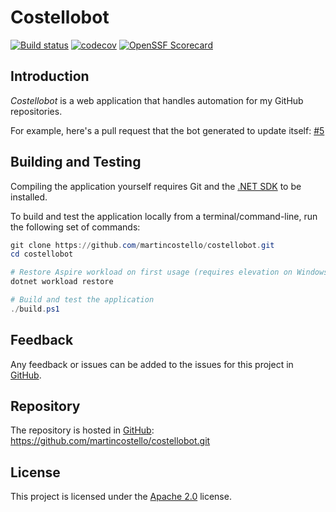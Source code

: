 # Costellobot

[![Build status](https://github.com/martincostello/costellobot/workflows/build/badge.svg?branch=main&event=push)](https://github.com/martincostello/costellobot/actions?query=workflow%3Abuild+branch%3Amain+event%3Apush)
[![codecov](https://codecov.io/gh/martincostello/costellobot/branch/main/graph/badge.svg)](https://codecov.io/gh/martincostello/costellobot)
[![OpenSSF Scorecard](https://api.securityscorecards.dev/projects/github.com/martincostello/costellobot/badge)](https://securityscorecards.dev/viewer/?uri=github.com/martincostello/costellobot)

## Introduction

_Costellobot_ is a web application that handles automation for my GitHub repositories.

For example, here's a pull request that the bot generated to update
itself: [#5](https://github.com/martincostello/costellobot/pull/5)

## Building and Testing

Compiling the application yourself requires Git and the
[.NET SDK](https://dotnet.microsoft.com/download "Download the .NET SDK")
to be installed.

To build and test the application locally from a terminal/command-line, run the
following set of commands:

```powershell
git clone https://github.com/martincostello/costellobot.git
cd costellobot

# Restore Aspire workload on first usage (requires elevation on Windows if not installed)
dotnet workload restore

# Build and test the application
./build.ps1
```

## Feedback

Any feedback or issues can be added to the issues for this project in
[GitHub](https://github.com/martincostello/costellobot/issues "Issues for this project on GitHub.com").

## Repository

The repository is hosted in
[GitHub](https://github.com/martincostello/costellobot "This project on GitHub.com"):
https://github.com/martincostello/costellobot.git

## License

This project is licensed under the
[Apache 2.0](http://www.apache.org/licenses/LICENSE-2.0.txt "The Apache 2.0 license")
license.
